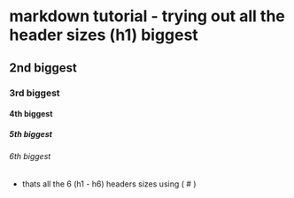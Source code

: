 # markdown tutorial - trying out all the header sizes (h1) biggest
## 2nd biggest
### 3rd biggest
#### 4th biggest
##### 5th biggest
###### 6th biggest

- thats all the 6 (h1 - h6) headers sizes using ( # )
